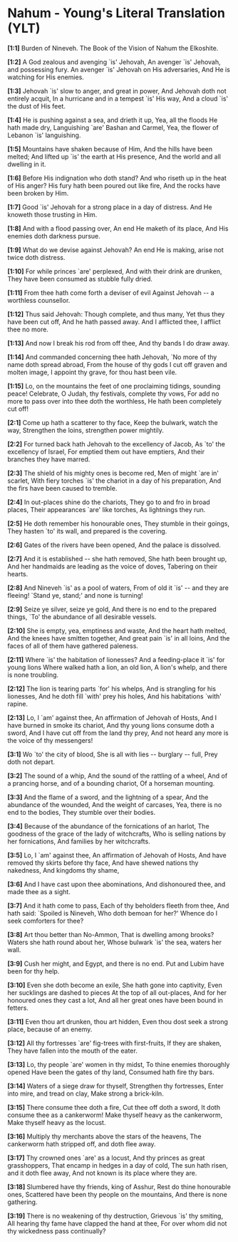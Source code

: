 # Nahum - Young's Literal Translation (YLT)

**[1:1]** Burden of Nineveh. The Book of the Vision of Nahum the Elkoshite.

**[1:2]** A God zealous and avenging \`is' Jehovah, An avenger \`is' Jehovah, and possessing fury. An avenger \`is' Jehovah on His adversaries, And He is watching for His enemies.

**[1:3]** Jehovah \`is' slow to anger, and great in power, And Jehovah doth not entirely acquit, In a hurricane and in a tempest \`is' His way, And a cloud \`is' the dust of His feet.

**[1:4]** He is pushing against a sea, and drieth it up, Yea, all the floods He hath made dry, Languishing \`are' Bashan and Carmel, Yea, the flower of Lebanon \`is' languishing.

**[1:5]** Mountains have shaken because of Him, And the hills have been melted; And lifted up \`is' the earth at His presence, And the world and all dwelling in it.

**[1:6]** Before His indignation who doth stand? And who riseth up in the heat of His anger? His fury hath been poured out like fire, And the rocks have been broken by Him.

**[1:7]** Good \`is' Jehovah for a strong place in a day of distress. And He knoweth those trusting in Him.

**[1:8]** And with a flood passing over, An end He maketh of its place, And His enemies doth darkness pursue.

**[1:9]** What do we devise against Jehovah? An end He is making, arise not twice doth distress.

**[1:10]** For while princes \`are' perplexed, And with their drink are drunken, They have been consumed as stubble fully dried.

**[1:11]** From thee hath come forth a deviser of evil Against Jehovah -- a worthless counsellor.

**[1:12]** Thus said Jehovah: Though complete, and thus many, Yet thus they have been cut off, And he hath passed away. And I afflicted thee, I afflict thee no more.

**[1:13]** And now I break his rod from off thee, And thy bands I do draw away.

**[1:14]** And commanded concerning thee hath Jehovah, \`No more of thy name doth spread abroad, From the house of thy gods I cut off graven and molten image, I appoint thy grave, for thou hast been vile.

**[1:15]** Lo, on the mountains the feet of one proclaiming tidings, sounding peace! Celebrate, O Judah, thy festivals, complete thy vows, For add no more to pass over into thee doth the worthless, He hath been completely cut off!

**[2:1]** Come up hath a scatterer to thy face, Keep the bulwark, watch the way, Strengthen the loins, strengthen power mightily.

**[2:2]** For turned back hath Jehovah to the excellency of Jacob, As \`to' the excellency of Israel, For emptied them out have emptiers, And their branches they have marred.

**[2:3]** The shield of his mighty ones is become red, Men of might \`are in' scarlet, With fiery torches \`is' the chariot in a day of his preparation, And the firs have been caused to tremble.

**[2:4]** In out-places shine do the chariots, They go to and fro in broad places, Their appearances \`are' like torches, As lightnings they run.

**[2:5]** He doth remember his honourable ones, They stumble in their goings, They hasten \`to' its wall, and prepared is the covering.

**[2:6]** Gates of the rivers have been opened, And the palace is dissolved.

**[2:7]** And it is established -- she hath removed, She hath been brought up, And her handmaids are leading as the voice of doves, Tabering on their hearts.

**[2:8]** And Nineveh \`is' as a pool of waters, From of old it \`is' -- and they are fleeing! \`Stand ye, stand;' and none is turning!

**[2:9]** Seize ye silver, seize ye gold, And there is no end to the prepared things, \`To' the abundance of all desirable vessels.

**[2:10]** She is empty, yea, emptiness and waste, And the heart hath melted, And the knees have smitten together, And great pain \`is' in all loins, And the faces of all of them have gathered paleness.

**[2:11]** Where \`is' the habitation of lionesses? And a feeding-place it \`is' for young lions Where walked hath a lion, an old lion, A lion's whelp, and there is none troubling.

**[2:12]** The lion is tearing parts \`for' his whelps, And is strangling for his lionesses, And he doth fill \`with' prey his holes, And his habitations \`with' rapine.

**[2:13]** Lo, I \`am' against thee, An affirmation of Jehovah of Hosts, And I have burned in smoke its chariot, And thy young lions consume doth a sword, And I have cut off from the land thy prey, And not heard any more is the voice of thy messengers!

**[3:1]** Wo \`to' the city of blood, She is all with lies -- burglary -- full, Prey doth not depart.

**[3:2]** The sound of a whip, And the sound of the rattling of a wheel, And of a prancing horse, and of a bounding chariot, Of a horseman mounting.

**[3:3]** And the flame of a sword, and the lightning of a spear, And the abundance of the wounded, And the weight of carcases, Yea, there is no end to the bodies, They stumble over their bodies.

**[3:4]** Because of the abundance of the fornications of an harlot, The goodness of the grace of the lady of witchcrafts, Who is selling nations by her fornications, And families by her witchcrafts.

**[3:5]** Lo, I \`am' against thee, An affirmation of Jehovah of Hosts, And have removed thy skirts before thy face, And have shewed nations thy nakedness, And kingdoms thy shame,

**[3:6]** And I have cast upon thee abominations, And dishonoured thee, and made thee as a sight.

**[3:7]** And it hath come to pass, Each of thy beholders fleeth from thee, And hath said: \`Spoiled is Nineveh, Who doth bemoan for her?' Whence do I seek comforters for thee?

**[3:8]** Art thou better than No-Ammon, That is dwelling among brooks? Waters she hath round about her, Whose bulwark \`is' the sea, waters her wall.

**[3:9]** Cush her might, and Egypt, and there is no end. Put and Lubim have been for thy help.

**[3:10]** Even she doth become an exile, She hath gone into captivity, Even her sucklings are dashed to pieces At the top of all out-places, And for her honoured ones they cast a lot, And all her great ones have been bound in fetters.

**[3:11]** Even thou art drunken, thou art hidden, Even thou dost seek a strong place, because of an enemy.

**[3:12]** All thy fortresses \`are' fig-trees with first-fruits, If they are shaken, They have fallen into the mouth of the eater.

**[3:13]** Lo, thy people \`are' women in thy midst, To thine enemies thoroughly opened Have been the gates of thy land, Consumed hath fire thy bars.

**[3:14]** Waters of a siege draw for thyself, Strengthen thy fortresses, Enter into mire, and tread on clay, Make strong a brick-kiln.

**[3:15]** There consume thee doth a fire, Cut thee off doth a sword, It doth consume thee as a cankerworm! Make thyself heavy as the cankerworm, Make thyself heavy as the locust.

**[3:16]** Multiply thy merchants above the stars of the heavens, The cankerworm hath stripped off, and doth flee away.

**[3:17]** Thy crowned ones \`are' as a locust, And thy princes as great grasshoppers, That encamp in hedges in a day of cold, The sun hath risen, and it doth flee away, And not known is its place where they are.

**[3:18]** Slumbered have thy friends, king of Asshur, Rest do thine honourable ones, Scattered have been thy people on the mountains, And there is none gathering.

**[3:19]** There is no weakening of thy destruction, Grievous \`is' thy smiting, All hearing thy fame have clapped the hand at thee, For over whom did not thy wickedness pass continually?
